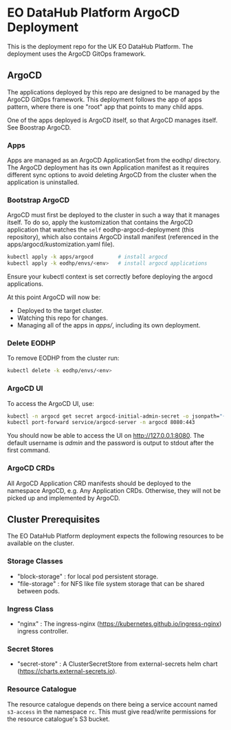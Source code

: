 # EO DataHub Platform ArgoCD Deployment

This is the deployment repo for the UK EO DataHub Platform. The deployment uses the ArgoCD GitOps framework.

## ArgoCD

The applications deployed by this repo are designed to be managed by the ArgoCD GitOps framework. This deployment follows the app of apps pattern, where there is one "root" app that points to many child apps.

One of the apps deployed is ArgoCD itself, so that ArgoCD manages itself. See Boostrap ArgoCD.

### Apps

Apps are managed as an ArgoCD ApplicationSet from the eodhp/ directory. The ArgoCD deployment has its own Application manifest as it requires different sync options to avoid deleting ArgoCD from the cluster when the application is uninstalled.

### Bootstrap ArgoCD

ArgoCD must first be deployed to the cluster in such a way that it manages itself. To do so, apply the kustomization that contains the ArgoCD application that watches the `self` eodhp-argocd-deployment (this repository), which also contains ArgoCD install manifest (referenced in the apps/argocd/kustomization.yaml file).

```bash
kubectl apply -k apps/argocd        # install argocd
kubectl apply -k eodhp/envs/<env>   # install argocd applications
```

Ensure your kubectl context is set correctly before deploying the argocd applications.

At this point ArgoCD will now be:

- Deployed to the target cluster.
- Watching this repo for changes.
- Managing all of the apps in _apps/_, including its own deployment.

### Delete EODHP

To remove EODHP from the cluster run:

```bash
kubectl delete -k eodhp/envs/<env>
```

### ArgoCD UI

To access the ArgoCD UI, use:

```bash
kubectl -n argocd get secret argocd-initial-admin-secret -o jsonpath="{.data.password}" | base64 -d; echo
kubectl port-forward service/argocd-server -n argocd 8080:443
```

You should now be able to access the UI on http://127.0.0.1:8080. The default username is _admin_ and the password is output to stdout after the first command.

### ArgoCD CRDs

All ArgoCD Application CRD manifests should be deployed to the namespace ArgoCD, e.g. Any Application CRDs. Otherwise, they will not be picked up and implemented by ArgoCD.

## Cluster Prerequisites

The EO DataHub Platform deployment expects the following resources to be available on the cluster.

### Storage Classes

- "block-storage" : for local pod persistent storage.
- "file-storage" : for NFS like file system storage that can be shared between pods.

### Ingress Class

- "nginx" : The ingress-nginx (https://kubernetes.github.io/ingress-nginx) ingress controller.

### Secret Stores

- "secret-store" : A ClusterSecretStore from external-secrets helm chart (https://charts.external-secrets.io).

### Resource Catalogue

The resource catalogue depends on there being a service account named `s3-access` in the namespace `rc`. This must 
give read/write permissions for the resource catalogue's S3 bucket.